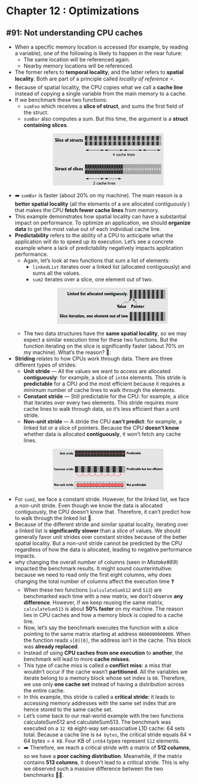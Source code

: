 # Chapter 12 : Optimizations

## #91: Not understanding CPU caches

- When a specific memory location is accessed (for example, by reading a variable), one of the following is likely to happen in the near future:
    - The same location will be referenced again.
    - Nearby memory locations will be referenced.
- The former refers to **temporal locality**, and the latter refers to **spatial locality**. Both are part of a principle called *locality of reference* ⭐.
- Because of spatial locality, the CPU copies what we call a **cache line** instead of copying a single variable from the main memory to a cache.
- If we benchmark these two functions:
  - `sumFoo` which receives a **slice of struct**, and sums the first field of the struct.
  - `sumBar` also computes a sum. But this time, the argument is a **struct containing slices**. <p align="center"><img src="./assets/slice-of-structs-vs-struct-of-slices.png" width="300px" height="auto"></p>
- ➡️ `sumBar` is faster (about 20% on my machine). The main reason is a **better spatial locality** (all the elements of a
are allocated contiguously ) that makes the CPU **fetch fewer cache lines** from memory.
- This example demonstrates how spatial locality can have a substantial impact on performance. To optimize an application, we should **organize data** to get the most value out of each individual cache line.
- **Predictability** refers to the ability of a CPU to anticipate what the application will do to speed up its execution. Let’s see a concrete example where a lack of predictability negatively impacts application performance.
  - Again, let’s look at two functions that sum a list of elements:
    - `linkedList` iterates over a linked list (allocated contiguously) and sums all the values.
    - `sum2` iterates over a slice, one element out of two. <p align="center"><img src="./assets/linked-list-vs-slice.png" width="300px" height="auto"></p>
  - The two data structures have the **same spatial locality**, so we may expect a similar execution time for these two functions. But the function iterating on the slice is significantly faster (about 70% on my machine). What’s the reason? 🤔:
- **Striding** relates to how CPUs work through data. There are three different types of strides:
    - **Unit stride** — All the values we want to access are allocated **contiguously**: for example, a slice of `int64` elements. This stride is **predictable** for a CPU and the most efficient because it requires a minimum number of cache lines to walk through the elements.
    - **Constant stride** — Still predictable for the CPU: for example, a slice that iterates over every two elements. This stride requires more cache lines to walk through data, so it’s less efficient than a unit stride.
    - **Non-unit stride** — A stride the CPU **can’t predict**: for example, a linked list or a slice of pointers. Because the CPU **doesn’t know** whether data is allocated **contiguously**, it won’t fetch any cache lines. <p align="center"><img src="./assets/cpu-striding.png" width="300px" height="auto"></p>
- For `sum2`, we face a constant stride. However, for the linked list, we face a non-unit stride. Even though we know the data is allocated contiguously, the CPU doesn’t know that. Therefore, it can’t predict how to walk through the linked list 🤷.
- Because of the different stride and similar spatial locality, iterating over a linked list is **significantly slower** than a slice of values. We should generally favor unit strides over constant strides because of the better spatial locality. But a non-unit stride cannot be predicted by the CPU regardless of how the data is allocated, leading to negative performance impacts.
- why changing the overall number of columns (seen in *Mistake#89*) impacted the benchmark results. It might sound counterintuitive: because we need to read only the first eight columns, why does changing the total number of columns affect the execution time ❓
  - When these two functions (`calculateSum512` and `513`) are benchmarked each time with a new matrix, we don’t observe **any difference**. However, if we keep reusing the same matrix, `calculateSum513` is about **50% faster** on my machine. The reason lies in CPU caches and how a memory block is copied to a cache line.
  - Now, let’s say the benchmark executes the function with a slice pointing to the same matrix starting at address `0000000000000`. When the function reads `s[0][0]`, the address isn’t in the cache. This block was **already replaced**.
  - Instead of using **CPU caches from one execution** to **another**, the benchmark will lead to more **cache misses**.
  - This type of cache miss is called a **conflict miss**: a miss that wouldn’t occur if the cache wasn’t **partitioned**. All the variables we iterate belong to a memory block whose set index is `00`. Therefore, we use only **one cache set** instead of having a distribution across the entire cache.
  - In this example, this stride is called a **critical stride**: it leads to accessing memory addresses with the same set index that are hence stored to the same cache set.
  - Let’s come back to our real-world example with the two functions calculateSum512 and calculateSum513. The benchmark was executed on a `32 KB` eight-way set-associative L1D cache: 64 sets total. Because a cache line is `64 bytes`, the critical stride equals 64 × 64 bytes = `4 KB`. Four KB of `int64` types represent `512` elements.
  - ➡️ Therefore, we reach a critical stride with a matrix of **512 columns**, so we have a **poor caching distribution**. Meanwhile, if the matrix contains **513 columns**, it doesn’t lead to a critical stride. This is why we observed such a massive difference between the two benchmarks 😵‍💫.